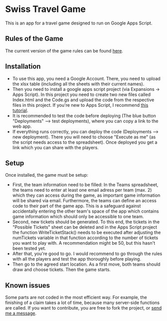 # Swiss Travel Game

This is an app for a travel game designed to run on Google Apps Script. 

## Rules of the Game
The current version of the game rules can be found [here](https://pad.gwdg.de/s/ayNaf-eNG).

## Installation
- To use this app, you need a Google Account. There, you need to upload the xlsx table (including all the sheets with their current names).
- Then you need to install a google apps script project (via Expansions -> Apps Script). In this project you need to create two new files called Index.html and the Code.gs and upload the code from the respective files in this project. If you're new to Apps Script, I recommend [this tutorial](https://developers.google.com/apps-script/samples).
- It is recommended to test the code before deploying (The blue button "Deployments" --> test deployments), where you can copy a link to the web app.
- If everything runs correctly, you can deploy the code (Deployments --> new deployment). There you will need to choose "Execute as me" (as the script needs access to the spreadsheet). Once deployed you get a link which you can share with the players.

## Setup
Once installed, the game must be setup:
- First, the team information need to be filled: In the Teams spreadsheet, the teams need to enter at least one email adress per team (max. 2) which they can access during the game, as important game information will be shared via email. Furthermore, the teams can define an access code to their part of the game app. This is a safeguard against accidentally entering the other team's space of the app which contains game information which should only be accessible to one team.
- Second, new tickets should be generated. To this end, the tickets in the "Possible Tickets" sheet can be deleted and in the Apps Script project the function WriteTicketStack() needs to be executed after adjusting the numTickets variable in that function according to the number of tickets you want to play with. A recommendation might be 50, but this hasn't been tested yet.
- After that, you're good to go. I would recommend to go through the rules with all the players and test the app thoroughly before playing.
- Then go to the agreed start location. As a first move, both teams should draw and choose tickets. Then the game starts.

## Known issues
Some parts are not coded in the most efficient way. For example, the finishing of a claim takes a lot of time, because many server-side functions are called. If you want to contribute, you are free to fork the project, or [send me a message](https://mertensworld.ch/contact/).

